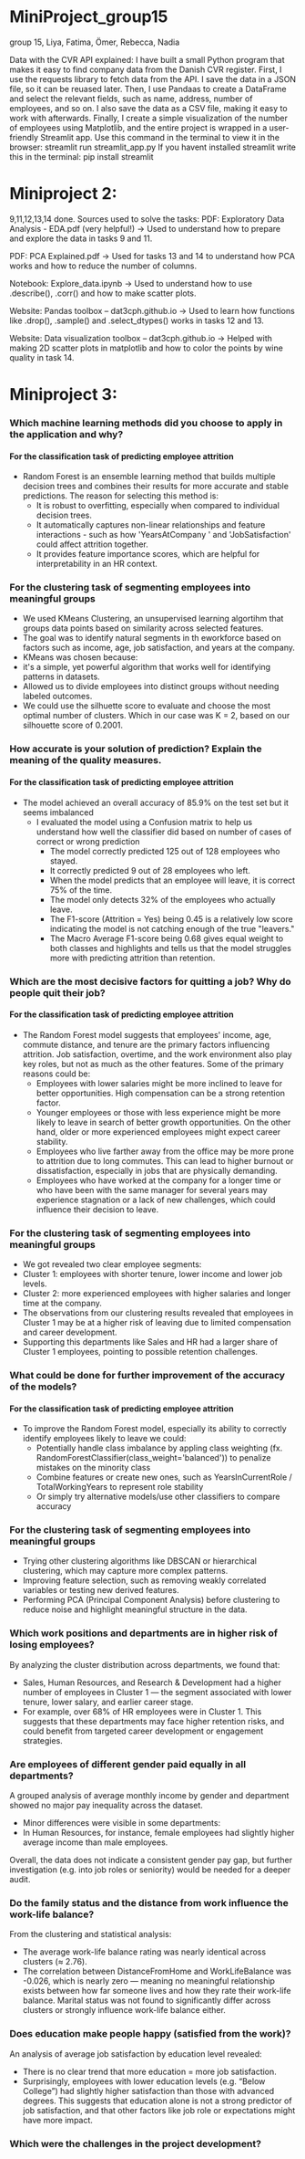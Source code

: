 # MiniProject_group15
group 15, Liya, Fatima, Ömer, Rebecca, Nadia

Data with the CVR API explained:
I have built a small Python program that makes it easy to find company data from the Danish CVR register. First, I use the requests library to fetch data from the API. I save the data in a JSON file, so it can be reuased later. Then, I use Pandaas to create a DataFrame and select the relevant fields, such as name, address, number of employees, and so on. I also save the data as a CSV file, making it easy to work with afterwards. Finally, I create a simple visualization of the number of employees using Matplotlib, and the entire project is wrapped in a user-friendly Streamlit app.
Use this command in the terminal to view it in the browser: streamlit run streamlit_app.py
If you havent installed streamlit write this in the terminal: pip install streamlit

# Miniproject 2:
9,11,12,13,14 done. 
Sources used to solve the tasks:
PDF: Exploratory Data Analysis - EDA.pdf (very helpful!)
→ Used to understand how to prepare and explore the data in tasks 9 and 11.

PDF: PCA Explained.pdf
→ Used for tasks 13 and 14 to understand how PCA works and how to reduce the number of columns.

Notebook: Explore_data.ipynb
→ Used to understand how to use .describe(), .corr() and how to make scatter plots.

Website: Pandas toolbox – dat3cph.github.io
→ Used to learn how functions like .drop(), .sample() and .select_dtypes() works in tasks 12 and 13.

Website: Data visualization toolbox – dat3cph.github.io
→ Helped with making 2D scatter plots in matplotlib and how to color the points by wine quality in task 14.

# Miniproject 3:
### Which machine learning methods did you choose to apply in the application and why?
#### For the classification task of predicting employee attrition
- Random Forest is an ensemble learning method that builds multiple decision trees and combines their results for more accurate and stable predictions. The reason for selecting this method is:
  - It is robust to overfitting, especially when compared to individual decision trees.
  - It automatically captures non-linear relationships and feature interactions - such as how 'YearsAtCompany ' and 'JobSatisfaction' could affect attrition together.
  - It provides feature importance scores, which are helpful for interpretability in an HR context.

### For the clustering task of segmenting employees into meaningful groups
- We used KMeans Clustering, an unsupervised learning algortihm that groups data points based on similarity across selected features.
- The goal was to identify natural segments in th eworkforce based on factors such as income, age, job satisfaction, and years at the company.
- KMeans was chosen because:
 -  it's a simple, yet powerful algorithm that works
 well for identifying patterns in datasets.
 - Allowed us to divide employees into distinct groups without needing labeled outcomes.
 - We could use the silhuette score to evaluate and choose the most optimal number of clusters. Which in our case was K = 2, based on our silhouette score of 0.2001.
 

### How accurate is your solution of prediction? Explain the meaning of the quality measures.
#### For the classification task of predicting employee attrition
- The model achieved an overall accuracy of 85.9% on the test set but it seems imbalanced
  - I evaluated the model using a Confusion matrix to help us understand how well the classifier did based on number of cases of correct or wrong prediction
    - The model correctly predicted 125 out of 128 employees who stayed.
    - It correctly predicted 9 out of 28 employees who left.
    - When the model predicts that an employee will leave, it is correct 75% of the time.
    - The model only detects 32% of the employees who actually leave.
    - The F1-score (Attrition = Yes) being 0.45 is a relatively low score indicating the model is not catching enough of the true "leavers."
    - The Macro Average F1-score being 0.68 gives equal weight to both classes and highlights and tells us that the model struggles more with predicting attrition than retention.


### Which are the most decisive factors for quitting a job? Why do people quit their job?
#### For the classification task of predicting employee attrition
- The Random Forest model suggests that employees' income, age, commute distance, and tenure are the primary factors influencing attrition. Job satisfaction, overtime, and the work environment also play key roles, but not as much as the other features. Some of the primary reasons could be:
  - Employees with lower salaries might be more inclined to leave for better opportunities. High compensation can be a strong retention factor.
  - Younger employees or those with less experience might be more likely to leave in search of better growth opportunities. On the other hand, older or more experienced employees might expect career stability.
  - Employees who live farther away from the office may be more prone to attrition due to long commutes. This can lead to higher burnout or dissatisfaction, especially in jobs that are physically demanding.
  - Employees who have worked at the company for a longer time or who have been with the same manager for several years may experience stagnation or a lack of new challenges, which could influence their decision to leave.

### For the clustering task of segmenting employees into meaningful groups
- We got revealed two clear employee segments:
 - Cluster 1: employees with shorter tenure, lower income and lower job levels.
 - Cluster 2: more experienced employees with higher salaries and longer time at the company.
- The observations from our clustering results revealed that employees in Cluster 1 may be at a higher risk of leaving due to limited compensation and career development.
- Supporting this departments like Sales and HR had a larger share of Cluster 1 employees, pointing to possible retention challenges.

### What could be done for further improvement of the accuracy of the models?
#### For the classification task of predicting employee attrition
- To improve the Random Forest model, especially its ability to correctly identify employees likely to leave we could:
  - Potentially handle class imbalance by appling class weighting (fx. RandomForestClassifier(class_weight='balanced')) to penalize mistakes on the minority class
  - Combine features or create new ones, such as YearsInCurrentRole / TotalWorkingYears to represent role stability
  - Or simply try alternative models/use other classifiers to compare accuracy

### For the clustering task of segmenting employees into meaningful groups
- Trying other clustering algorithms like DBSCAN or hierarchical clustering, which may capture more complex patterns. 
- Improving feature selection, such as removing weakly correlated variables or testing new derived features.
- Performing PCA (Principal Component Analysis) before clustering to reduce noise and highlight meaningful structure in the data.

### Which work positions and departments are in higher risk of losing employees?
By analyzing the cluster distribution across departments, we found that:
- Sales, Human Resources, and Research & Development had a higher number of employees in Cluster 1 — the segment associated with lower tenure, lower salary, and earlier career stage.
- For example, over 68% of HR employees were in Cluster 1.
This suggests that these departments may face higher retention risks, and could benefit from targeted career development or engagement strategies.

### Are employees of different gender paid equally in all departments?
A grouped analysis of average monthly income by gender and department showed no major pay inequality across the dataset.
- Minor differences were visible in some departments:
 - In Human Resources, for instance, female employees had slightly higher average income than male employees.

Overall, the data does not indicate a consistent gender pay gap, but further investigation (e.g. into job roles or seniority) would be needed for a deeper audit.

### Do the family status and the distance from work influence the work-life balance?
From the clustering and statistical analysis:
- The average work-life balance rating was nearly identical across clusters (≈ 2.76).
- The correlation between DistanceFromHome and WorkLifeBalance was -0.026, which is nearly zero — meaning no meaningful relationship exists between how far someone lives and how they rate their work-life balance.
Marital status was not found to significantly differ across clusters or strongly influence work-life balance either.

### Does education make people happy (satisfied from the work)?
An analysis of average job satisfaction by education level revealed:
- There is no clear trend that more education = more job satisfaction.
- Surprisingly, employees with lower education levels (e.g. “Below College”) had slightly higher satisfaction than those with advanced degrees.
This suggests that education alone is not a strong predictor of job satisfaction, and that other factors like job role or expectations might have more impact.

### Which were the challenges in the project development?


